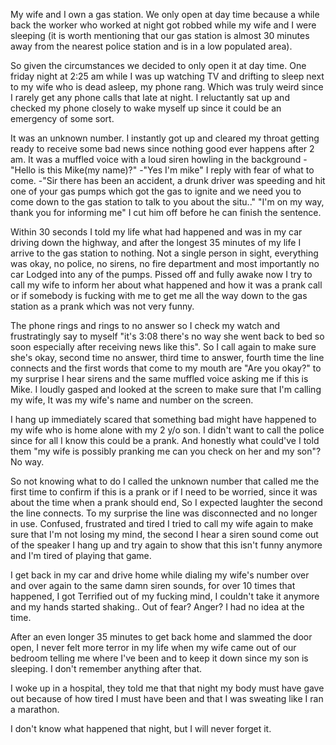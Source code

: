 My wife and I own a gas station. We only open at day time because a while back the worker who worked at night got robbed while my wife and I were sleeping (it is worth mentioning that our gas station is almost 30 minutes away from the nearest police station and is in a low populated area). 

So given the circumstances we decided to only open it at day time. One friday night at 2:25 am while I was up watching TV and drifting to sleep next to my wife who is dead asleep, my phone rang. Which was truly weird since I rarely get any phone calls that late at night. I reluctantly sat up and checked my phone closely to wake myself up since it could be an emergency of some sort.

It was an unknown number. I instantly got up and cleared my throat getting ready to receive some bad news since nothing good ever happens after 2 am. It was a muffled voice with a loud siren howling in the background
-"Hello is this Mike(my name)?"
-"Yes I'm mike" I reply with fear of what to come.
-"Sir there has been an accident, a drunk driver was speeding and hit one of your gas pumps which got the gas to ignite and we need you to come down to the gas station to talk to you about the situ.."
"I'm on my way, thank you for informing me" I cut him off before he can finish the sentence.


Within 30 seconds I told my life what had happened and was in my car driving down the highway, and after the longest 35 minutes of my life I arrive to the gas station to nothing. Not a single person in sight, everything was okay, no police, no sirens, no fire department and most importantly no car Lodged into any of the pumps.
Pissed off and fully awake now I try to call my wife to inform her about what happened and how it was a prank call or if somebody is fucking with me to get me all the way down to the gas station as a prank which was not very funny.

 The phone rings and rings to no answer so I check my watch and frustratingly say to myself "it's 3:08 there's no way she went back to bed so soon especially after receiving news like this". So I call again to make sure she's okay, second time no answer, third time to answer, fourth time the line connects and the first words that come to my mouth are "Are you okay?" to my surprise I hear sirens and the same muffled voice asking me if this is Mike. I loudly gasped and looked at the screen to make sure that I'm calling my wife, It was my wife's name and number on the screen.

I hang up immediately scared that something bad might have happened to my wife who is home alone with my 2 y/o son. I didn't want to call the police since for all I know this could be a prank. And honestly what could've I told them "my wife is possibly pranking me can you check on her and my son"? No way.

So not knowing what to do I called the unknown number that called me the first time to confirm if this is a prank or if I need to be worried, since it was about the time when a prank should end, So I expected laughter the second the line connects. To my surprise the line was disconnected and no longer in use. Confused, frustrated and tired I tried to call my wife again to make sure that I'm not losing my mind, the second I hear a siren sound come out of the speaker I hang up and try again to show that this isn't funny anymore and I'm tired of playing that game.

I get back in my car and drive home while dialing my wife's number over and over again to the same damn siren sounds, for over 10 times that happened, I got Terrified out of my fucking mind, I couldn't take it anymore and my hands started shaking.. Out of fear? Anger? I had no idea at the time.

After an even longer 35 minutes to get back home and slammed the door open, I never felt more terror in my life when my wife came out of our bedroom telling me where I've been and to keep it down since my son is sleeping. I don't remember anything after that.

I woke up in a hospital, they told me that that night my body must have gave out because of how tired I must have been and that I was sweating like I ran a marathon.

I don't know what happened that night, but I will  never forget it.